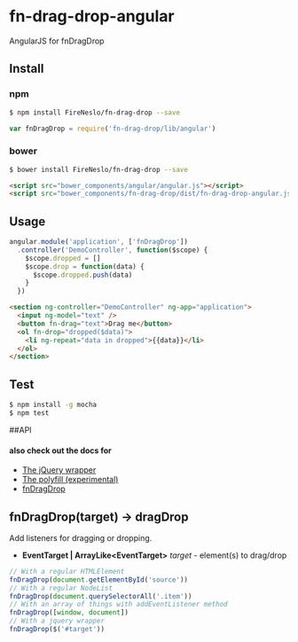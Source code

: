 fn-drag-drop-angular
===

AngularJS for fnDragDrop

## Install
### npm
```bash
$ npm install FireNeslo/fn-drag-drop --save
```
```js
var fnDragDrop = require('fn-drag-drop/lib/angular')
```
### bower
```bash
$ bower install FireNeslo/fn-drag-drop --save
```
```html
<script src="bower_components/angular/angular.js"></script>
<script src="bower_components/fn-drag-drop/dist/fn-drag-drop-angular.js"></script>
```
## Usage
```js
angular.module('application', ['fnDragDrop'])
  .controller('DemoController', function($scope) {
    $scope.dropped = []
    $scope.drop = function(data) {
      $scope.dropped.push(data)
    }
  })
```
```html
<section ng-controller="DemoController" ng-app="application">
  <input ng-model="text" />
  <button fn-drag="text">Drag me</button>
  <ol fn-drop="dropped($data)">
    <li ng-repeat="data in dropped">{{data}}</li>
  </ol>
</section>
```
## Test
```bash
$ npm install -g mocha
$ npm test
```
##API

#### also check out the docs for
* [The jQuery wrapper](docs/jquery.md)
* [The polyfill (experimental)](docs/polyfill.md)
* [fnDragDrop](readme.md)


## fnDragDrop(target) -> dragDrop
Add listeners for dragging or dropping.

* **EventTarget | ArrayLike&lt;EventTarget&gt;** *target* - element(s) to drag/drop

```js
// With a regular HTMLElement
fnDragDrop(document.getElementById('source'))
// With a regular NodeList
fnDragDrop(document.querySelectorAll('.item'))
// With an array of things with addEventListener method
fnDragDrop([window, document])
// With a jquery wrapper
fnDragDrop($('#target'))
```
